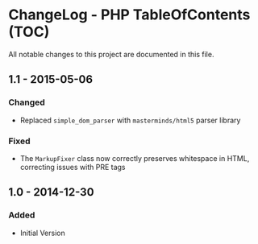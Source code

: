 # ChangeLog - PHP TableOfContents (TOC)
All notable changes to this project are documented in this file.

## 1.1 - 2015-05-06

### Changed
- Replaced `simple_dom_parser` with `masterminds/html5` parser library

### Fixed
- The `MarkupFixer` class now correctly preserves whitespace in HTML, correcting issues with PRE tags

## 1.0 - 2014-12-30

### Added
- Initial Version
